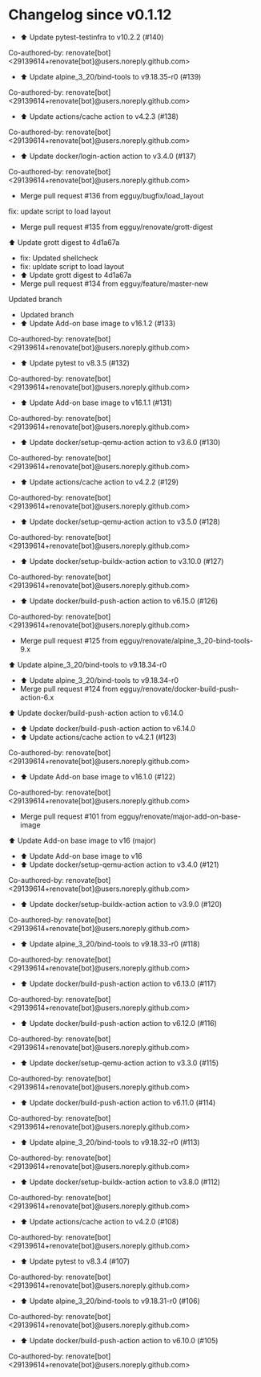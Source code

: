# Changelog since v0.1.12
- ⬆️ Update pytest-testinfra to v10.2.2 (#140)

Co-authored-by: renovate[bot] <29139614+renovate[bot]@users.noreply.github.com> 
- ⬆️ Update alpine_3_20/bind-tools to v9.18.35-r0 (#139)

Co-authored-by: renovate[bot] <29139614+renovate[bot]@users.noreply.github.com> 
- ⬆️ Update actions/cache action to v4.2.3 (#138)

Co-authored-by: renovate[bot] <29139614+renovate[bot]@users.noreply.github.com> 
- ⬆️ Update docker/login-action action to v3.4.0 (#137)

Co-authored-by: renovate[bot] <29139614+renovate[bot]@users.noreply.github.com> 
- Merge pull request #136 from egguy/bugfix/load_layout

fix: update script to load layout 
- Merge pull request #135 from egguy/renovate/grott-digest

⬆️ Update grott digest to 4d1a67a 
- fix: Updated shellcheck 
- fix: upldate script to load layout 
- ⬆️ Update grott digest to 4d1a67a 
- Merge pull request #134 from egguy/feature/master-new

Updated branch 
- Updated branch 
- ⬆️ Update Add-on base image to v16.1.2 (#133)

Co-authored-by: renovate[bot] <29139614+renovate[bot]@users.noreply.github.com> 
- ⬆️ Update pytest to v8.3.5 (#132)

Co-authored-by: renovate[bot] <29139614+renovate[bot]@users.noreply.github.com> 
- ⬆️ Update Add-on base image to v16.1.1 (#131)

Co-authored-by: renovate[bot] <29139614+renovate[bot]@users.noreply.github.com> 
- ⬆️ Update docker/setup-qemu-action action to v3.6.0 (#130)

Co-authored-by: renovate[bot] <29139614+renovate[bot]@users.noreply.github.com> 
- ⬆️ Update actions/cache action to v4.2.2 (#129)

Co-authored-by: renovate[bot] <29139614+renovate[bot]@users.noreply.github.com> 
- ⬆️ Update docker/setup-qemu-action action to v3.5.0 (#128)

Co-authored-by: renovate[bot] <29139614+renovate[bot]@users.noreply.github.com> 
- ⬆️ Update docker/setup-buildx-action action to v3.10.0 (#127)

Co-authored-by: renovate[bot] <29139614+renovate[bot]@users.noreply.github.com> 
- ⬆️ Update docker/build-push-action action to v6.15.0 (#126)

Co-authored-by: renovate[bot] <29139614+renovate[bot]@users.noreply.github.com> 
- Merge pull request #125 from egguy/renovate/alpine_3_20-bind-tools-9.x

⬆️ Update alpine_3_20/bind-tools to v9.18.34-r0 
- ⬆️ Update alpine_3_20/bind-tools to v9.18.34-r0 
- Merge pull request #124 from egguy/renovate/docker-build-push-action-6.x

⬆️ Update docker/build-push-action action to v6.14.0 
- ⬆️ Update docker/build-push-action action to v6.14.0 
- ⬆️ Update actions/cache action to v4.2.1 (#123)

Co-authored-by: renovate[bot] <29139614+renovate[bot]@users.noreply.github.com> 
- ⬆️ Update Add-on base image to v16.1.0 (#122)

Co-authored-by: renovate[bot] <29139614+renovate[bot]@users.noreply.github.com> 
- Merge pull request #101 from egguy/renovate/major-add-on-base-image

⬆️ Update Add-on base image to v16 (major) 
- ⬆️ Update Add-on base image to v16 
- ⬆️ Update docker/setup-qemu-action action to v3.4.0 (#121)

Co-authored-by: renovate[bot] <29139614+renovate[bot]@users.noreply.github.com> 
- ⬆️ Update docker/setup-buildx-action action to v3.9.0 (#120)

Co-authored-by: renovate[bot] <29139614+renovate[bot]@users.noreply.github.com> 
- ⬆️ Update alpine_3_20/bind-tools to v9.18.33-r0 (#118)

Co-authored-by: renovate[bot] <29139614+renovate[bot]@users.noreply.github.com> 
- ⬆️ Update docker/build-push-action action to v6.13.0 (#117)

Co-authored-by: renovate[bot] <29139614+renovate[bot]@users.noreply.github.com> 
- ⬆️ Update docker/build-push-action action to v6.12.0 (#116)

Co-authored-by: renovate[bot] <29139614+renovate[bot]@users.noreply.github.com> 
- ⬆️ Update docker/setup-qemu-action action to v3.3.0 (#115)

Co-authored-by: renovate[bot] <29139614+renovate[bot]@users.noreply.github.com> 
- ⬆️ Update docker/build-push-action action to v6.11.0 (#114)

Co-authored-by: renovate[bot] <29139614+renovate[bot]@users.noreply.github.com> 
- ⬆️ Update alpine_3_20/bind-tools to v9.18.32-r0 (#113)

Co-authored-by: renovate[bot] <29139614+renovate[bot]@users.noreply.github.com> 
- ⬆️ Update docker/setup-buildx-action action to v3.8.0 (#112)

Co-authored-by: renovate[bot] <29139614+renovate[bot]@users.noreply.github.com> 
- ⬆️ Update actions/cache action to v4.2.0 (#108)

Co-authored-by: renovate[bot] <29139614+renovate[bot]@users.noreply.github.com> 
- ⬆️ Update pytest to v8.3.4 (#107)

Co-authored-by: renovate[bot] <29139614+renovate[bot]@users.noreply.github.com> 
- ⬆️ Update alpine_3_20/bind-tools to v9.18.31-r0 (#106)

Co-authored-by: renovate[bot] <29139614+renovate[bot]@users.noreply.github.com> 
- ⬆️ Update docker/build-push-action action to v6.10.0 (#105)

Co-authored-by: renovate[bot] <29139614+renovate[bot]@users.noreply.github.com> 
